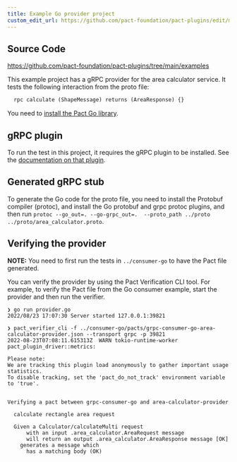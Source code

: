 ```yaml
---
title: Example Go provider project
custom_edit_url: https://github.com/pact-foundation/pact-plugins/edit/main/examples/gRPC/area_calculator/provider-go/README.md
---
```

<!-- This file has been synced from the pact-foundation/pact-plugins repository. Please do not edit it directly. The URL of the source file can be found in the custom_edit_url value above -->

## Source Code

https://github.com/pact-foundation/pact-plugins/tree/main/examples


This example project has a gRPC provider for the area calculator service.
It tests the following interaction from the proto file:

```protobuf
  rpc calculate (ShapeMessage) returns (AreaResponse) {}
```

You need to [install the Pact Go library](https://github.com/pact-foundation/pact-go/tree/2.x.x#installation). 

## gRPC plugin

To run the test in this project, it requires the gRPC plugin to be installed. See the [documentation on that plugin](https://github.com/pactflow/pact-protobuf-plugin#installation).

## Generated gRPC stub

To generate the Go code for the proto file, you need to install the Protobuf compiler (protoc), and install the Go
protobuf and grpc protoc plugins, and then run `protoc --go_out=. --go-grpc_out=.  --proto_path ../proto  ../proto/area_calculator.proto`.

## Verifying the provider

**NOTE:** You need to first run the tests in `../consumer-go` to have the Pact file generated.

You can verify the provider by using the Pact Verification CLI tool. For example, to verify the Pact file from the Go consumer example, start the provider and then run the verifier.

```shell
❯ go run provider.go
2022/08/23 17:07:30 Server started 127.0.0.1:39821
```

```shell
❯ pact_verifier_cli -f ../consumer-go/pacts/grpc-consumer-go-area-calculator-provider.json --transport grpc -p 39821
2022-08-23T07:08:11.615313Z  WARN tokio-runtime-worker pact_plugin_driver::metrics: 

Please note:
We are tracking this plugin load anonymously to gather important usage statistics.
To disable tracking, set the 'pact_do_not_track' environment variable to 'true'.


Verifying a pact between grpc-consumer-go and area-calculator-provider

  calculate rectangle area request

  Given a Calculator/calculateMulti request
      with an input .area_calculator.AreaRequest message
      will return an output .area_calculator.AreaResponse message [OK]
    generates a message which
      has a matching body (OK)

```
